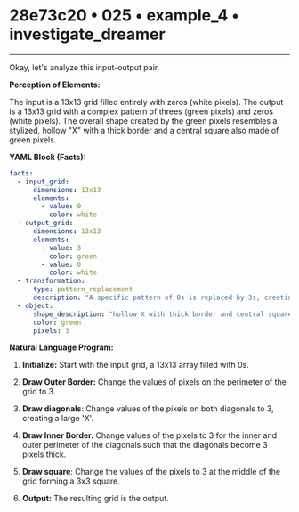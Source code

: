 # 28e73c20 • 025 • example_4 • investigate_dreamer

---
Okay, let's analyze this input-output pair.

**Perception of Elements:**

The input is a 13x13 grid filled entirely with zeros (white pixels). The output is a 13x13 grid with a complex pattern of threes (green pixels) and zeros (white pixels). The overall shape created by the green pixels resembles a stylized, hollow "X" with a thick border and a central square also made of green pixels.

**YAML Block (Facts):**



```yaml
facts:
  - input_grid:
      dimensions: 13x13
      elements:
        - value: 0
          color: white
  - output_grid:
      dimensions: 13x13
      elements:
        - value: 3
          color: green
        - value: 0
          color: white
  - transformation:
      type: pattern_replacement
      description: "A specific pattern of 0s is replaced by 3s, creating a shape."
  - object:
      shape_description: "hollow X with thick border and central square"
      color: green
      pixels: 3

```



**Natural Language Program:**

1.  **Initialize:** Start with the input grid, a 13x13 array filled with 0s.

2.  **Draw Outer Border:** Change the values of pixels on the perimeter of the grid to 3.

3. **Draw diagonals**: Change values of the pixels on both diagonals to 3, creating a large 'X'.

4. **Draw Inner Border.** Change values of the pixels to 3 for the inner and outer perimeter of the diagonals such that the diagonals become 3 pixels thick.

5. **Draw square**: Change the values of the pixels to 3 at the middle of the grid forming a 3x3 square.

6.  **Output:** The resulting grid is the output.

